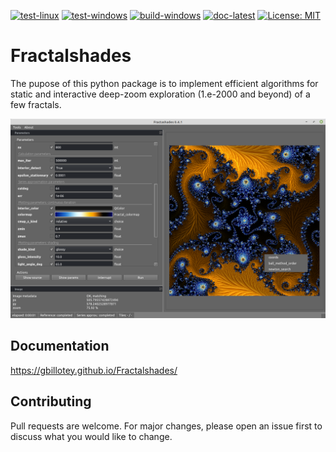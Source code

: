 [![test-linux](https://github.com/GBillotey/Fractalshades/actions/workflows/test-linux.yml/badge.svg)](https://github.com/GBillotey/Fractalshades/actions/workflows/test-linux.yml)
[![test-windows](https://github.com/GBillotey/Fractalshades/actions/workflows/test-windows.yml/badge.svg)](https://github.com/GBillotey/Fractalshades/actions/workflows/test-windows.yml)
[![build-windows](https://github.com/GBillotey/Fractalshades/actions/workflows/build-windows.yml/badge.svg)](https://github.com/GBillotey/Fractalshades/actions/workflows/build-windows.yml)
[![doc-latest](https://github.com/GBillotey/Fractalshades/actions/workflows/doc-latest.yml/badge.svg)](https://github.com/GBillotey/Fractalshades/actions/workflows/doc-latest.yml)
[![License: MIT](https://img.shields.io/badge/License-MIT-yellow.svg)](https://opensource.org/licenses/MIT)

# Fractalshades
The pupose of this python package is to implement efficient algorithms for static and interactive deep-zoom exploration (1.e-2000 and beyond) of a few fractals.

![Graphical user interface developped with PyQt6](https://github.com/GBillotey/Fractalshades/blob/master/docs/_static/Screenshot_from_2022-02-04.png)

## Documentation
https://gbillotey.github.io/Fractalshades/

## Contributing
Pull requests are welcome. For major changes, please open an issue first to discuss what you would like to change.

